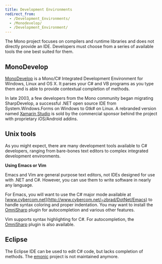 ```yaml
---
title: Development Environments
redirect_from:
  - /Development_Environments/
  - /Monodevelop/
  - /Development_Environment/
---
```


The Mono project focuses on compilers and runtime libraries and does not directly provide an IDE. Developers must choose from a series of available tools the one best suited for them.

MonoDevelop
-----------

[MonoDevelop](http://www.monodevelop.com) is a Mono/C# Integrated Development Environment for Windows, Linux and OS X. It parses your C# and VB programs as you type them and is able to provide contextual completion of methods.

In late 2003, a few developers from the Mono community began migrating SharpDevelop, a successful .NET open source IDE from System.Windows.Forms on Windows to Gtk# on Linux. A rebranded version named [Xamarin Studio](http://xamarin.com/studio) is sold by the commercial sponsor behind the project with proprietary iOS/Android addins.

Unix tools
----------

As you might expect, there are many development tools available to C# developers, ranging from bare-bones text editors to complex integrated development environments.

**Using Emacs or Vim**

Emacs and Vim are general purpose text editors, not IDEs designed for use with .NET and C#. However, you can use them to write software in nearly any language.

For Emacs, you will want to use the C# major mode available at [www.cybercom.net](http://www.cybercom.net/~zbrad/DotNet/Emacs) to handle syntax coloring and proper indentation. You may want to install the [OmniSharp](https://github.com/OmniSharp/omnisharp-emacs) plugin for autocompletion and various other features.

Vim supports syntax highlighting for C#. For autocompletion, the [OmniSharp](https://github.com/OmniSharp/omnisharp-vim) plugin is also available.

Eclipse
-------

The Eclipse IDE can be used to edit C# code, but lacks completion of methods. The [emonic](http://emonic.sourceforge.net/) project is not maintained anymore.
